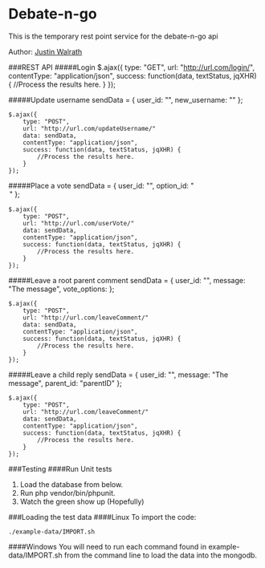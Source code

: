 Debate-n-go
===========

This is the temporary rest point service for the debate-n-go api

Author: [Justin Walrath](mailto:walrathjaw@gmail.com)

###REST API
#####Login
	$.ajax({
		type: "GET",
		url: "http://url.com/login/<sample-unique-url>",
		contentType: "application/json",
		success: function(data, textStatus, jqXHR) {
			//Process the results here.
		}
	});

#####Update username
	sendData = { user_id: "<crazyLongUserId>", new_username: "<newUsername>" };

	$.ajax({
		type: "POST",
		url: "http://url.com/updateUsername/"
		data: sendData,
		contentType: "application/json",
		success: function(data, textStatus, jqXHR) {
			//Process the results here.
		}
	});

#####Place a vote
	sendData = { user_id: "<crazyLongUserId>", option_id: "<option id>" };

	$.ajax({
		type: "POST",
		url: "http://url.com/userVote/"
		data: sendData,
		contentType: "application/json",
		success: function(data, textStatus, jqXHR) {
			//Process the results here.
		}
	});

#####Leave a root parent comment
	sendData = { user_id: "<crazyLongUserId>", message: "The message", vote_options: <array of the vote options.> };

	$.ajax({
		type: "POST",
		url: "http://url.com/leaveComment/"
		data: sendData,
		contentType: "application/json",
		success: function(data, textStatus, jqXHR) {
			//Process the results here.
		}
	});

#####Leave a child reply
	sendData = { user_id: "<crazyLongUserId>", message: "The message", parent_id: "parentID" };

	$.ajax({
		type: "POST",
		url: "http://url.com/leaveComment/"
		data: sendData,
		contentType: "application/json",
		success: function(data, textStatus, jqXHR) {
			//Process the results here.
		}
	});

###Testing
####Run Unit tests
1. Load the database from below.
2. Run php vendor/bin/phpunit.
3. Watch the green show up (Hopefully)

###Loading the test data
####Linux
To import the code:

	./example-data/IMPORT.sh

####Windows
You will need to run each command found in example-data/IMPORT.sh from the command line to load the data into the mongodb.
